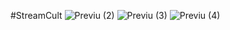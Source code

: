 
#StreamCult
![Previu (2)](https://github.com/fabisanae/Streamcult/assets/80265459/2868982b-5fc3-4d64-9152-1b8e78c0bad2)
![Previu (3)](https://github.com/fabisanae/Streamcult/assets/80265459/abd31398-5d95-4395-971a-d74251300979)
![Previu (4)](https://github.com/fabisanae/Streamcult/assets/80265459/d7137aee-adab-4b07-8023-782a97f8f0f6)
